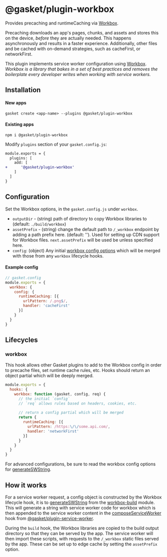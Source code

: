 # @gasket/plugin-workbox

Provides precaching and runtimeCaching via [Workbox].

Precaching downloads an app's pages, chunks, and assets and stores this on the
device, _before_ they are actually needed. This happens asynchronously and
results in a faster experience. Additionally, other files and be cached with
on-demand strategies, such as cacheFirst, or networkFirst.

This plugin implements service worker configuration using [Workbox]. _Workbox is
a library that bakes in a set of best practices and removes the boilerplate
every developer writes when working with service workers._

## Installation

#### New apps

```
gasket create <app-name> --plugins @gasket/plugin-workbox
```

#### Existing apps

```
npm i @gasket/plugin-workbox
```

Modify `plugins` section of your `gasket.config.js`:

```diff
module.exports = {
  plugins: [
    add: [
+      '@gasket/plugin-workbox'
    ]
  ]
}
```

## Configuration

Set the Workbox options, in the `gasket.config.js` under `workbox`.

- `outputDir` - (string) path of directory to copy Workbox libraries to
  (default: `./build/workbox`)
- `assetPrefix` - (string) change the default path to `/_workbox` endpoint by
  adding a path prefix here. (default: ''). Used for setting up CDN support for
  Workbox files. `next.assetPrefix` will be used be unless specified here.
- `config`: (object) Any initial [workbox config options][generateSWString]
  which will be merged with those from any `workbox` lifecycle hooks.

#### Example config

```js
// gasket.config
module.exports = {
  workbox: {
    config: {
      runtimeCaching: [{
        urlPattern: /.png$/,
        handler: 'cacheFirst'
      }]
    }
  }
}
```

## Lifecycles

### workbox

This hook allows other Gasket plugins to add to the Workbox config in order to
precache files, set runtime cache rules, etc. Hooks should return an object
partial which will be deeply merged.

```js
module.exports = {
  hooks: {
    workbox: function (gasket, config, req) {      
      // the initial `config`
      // `req` allows rules based on headers, cookies, etc.
      
      // return a config partial which will be merged
      return {
        runtimeCaching: [{
          urlPattern: /https:\/\/some.api.com/,
          handler: 'networkFirst'
        }]
      }
    }
  }
}
```

For advanced configurations, be sure to read the workbox config options for
[generateSWString].

## How it works

For a service worker request, a config object is constructed by the Workbox
lifecycle hook, it is to [generateSWString] from the [workbox-build] module.
This will generate a string with service worker code for workbox which is then
appended to the service worker content in the [composeServiceWorker] hook from
[@gasket/plugin-service-worker].

During the `build` hook, the Workbox libraries are copied to the build output
directory so that they can be served by the app. The service worker will then
import these scripts, with requests to the `/_workbox` static files served by
the app. These can be set up to edge cache by setting the `assetPrefix` option.

<!-- LINKS -->

[composeServiceWorker]:/packages/gasket-plugin-service-worker/README.md#composeserviceworker
[@gasket/plugin-service-worker]:/packages/gasket-plugin-service-worker/README.md#readme
[Workbox]:https://github.com/GoogleChrome/workbox
[Workbox precaching]:https://developers.google.com/web/tools/workbox/modules/workbox-precaching
[background sync]:https://developers.google.com/web/updates/2015/12/background-sync
[workbox-build]:https://developers.google.com/web/tools/workbox/modules/workbox-build
[generateSWString]:https://developers.google.com/web/tools/workbox/modules/workbox-build#generateswstring_mode
